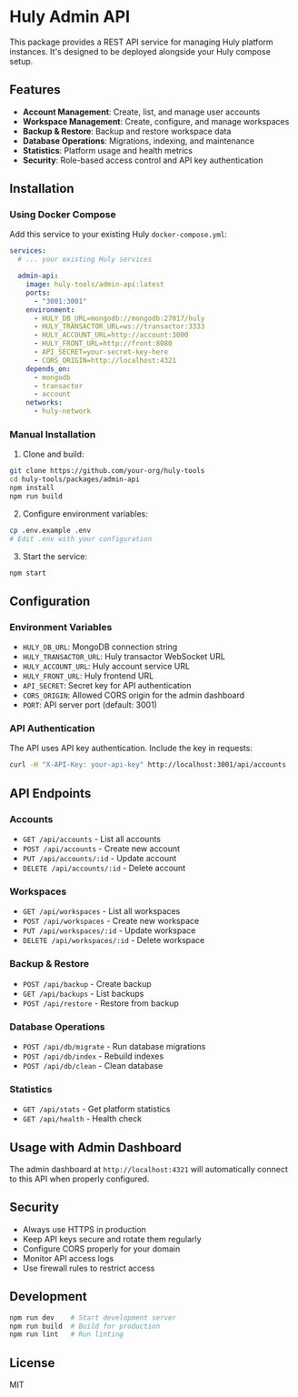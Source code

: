 # Huly Admin API

This package provides a REST API service for managing Huly platform instances. It's designed to be deployed alongside your Huly compose setup.

## Features

- **Account Management**: Create, list, and manage user accounts
- **Workspace Management**: Create, configure, and manage workspaces
- **Backup & Restore**: Backup and restore workspace data
- **Database Operations**: Migrations, indexing, and maintenance
- **Statistics**: Platform usage and health metrics
- **Security**: Role-based access control and API key authentication

## Installation

### Using Docker Compose

Add this service to your existing Huly `docker-compose.yml`:

```yaml
services:
  # ... your existing Huly services

  admin-api:
    image: huly-tools/admin-api:latest
    ports:
      - "3001:3001"
    environment:
      - HULY_DB_URL=mongodb://mongodb:27017/huly
      - HULY_TRANSACTOR_URL=ws://transactor:3333
      - HULY_ACCOUNT_URL=http://account:3000
      - HULY_FRONT_URL=http://front:8080
      - API_SECRET=your-secret-key-here
      - CORS_ORIGIN=http://localhost:4321
    depends_on:
      - mongodb
      - transactor
      - account
    networks:
      - huly-network
```

### Manual Installation

1. Clone and build:
```bash
git clone https://github.com/your-org/huly-tools
cd huly-tools/packages/admin-api
npm install
npm run build
```

2. Configure environment variables:
```bash
cp .env.example .env
# Edit .env with your configuration
```

3. Start the service:
```bash
npm start
```

## Configuration

### Environment Variables

- `HULY_DB_URL`: MongoDB connection string
- `HULY_TRANSACTOR_URL`: Huly transactor WebSocket URL
- `HULY_ACCOUNT_URL`: Huly account service URL
- `HULY_FRONT_URL`: Huly frontend URL
- `API_SECRET`: Secret key for API authentication
- `CORS_ORIGIN`: Allowed CORS origin for the admin dashboard
- `PORT`: API server port (default: 3001)

### API Authentication

The API uses API key authentication. Include the key in requests:

```bash
curl -H "X-API-Key: your-api-key" http://localhost:3001/api/accounts
```

## API Endpoints

### Accounts
- `GET /api/accounts` - List all accounts
- `POST /api/accounts` - Create new account
- `PUT /api/accounts/:id` - Update account
- `DELETE /api/accounts/:id` - Delete account

### Workspaces
- `GET /api/workspaces` - List all workspaces
- `POST /api/workspaces` - Create new workspace
- `PUT /api/workspaces/:id` - Update workspace
- `DELETE /api/workspaces/:id` - Delete workspace

### Backup & Restore
- `POST /api/backup` - Create backup
- `GET /api/backups` - List backups
- `POST /api/restore` - Restore from backup

### Database Operations
- `POST /api/db/migrate` - Run database migrations
- `POST /api/db/index` - Rebuild indexes
- `POST /api/db/clean` - Clean database

### Statistics
- `GET /api/stats` - Get platform statistics
- `GET /api/health` - Health check

## Usage with Admin Dashboard

The admin dashboard at `http://localhost:4321` will automatically connect to this API when properly configured.

## Security

- Always use HTTPS in production
- Keep API keys secure and rotate them regularly
- Configure CORS properly for your domain
- Monitor API access logs
- Use firewall rules to restrict access

## Development

```bash
npm run dev    # Start development server
npm run build  # Build for production
npm run lint   # Run linting
```

## License

MIT
